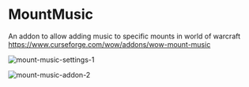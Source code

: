 # MountMusic
An addon to allow adding music to specific mounts in world of warcraft
https://www.curseforge.com/wow/addons/wow-mount-music

![mount-music-settings-1](https://github.com/kpierc11/Wow-Mount-Music-Addon/assets/35708070/df0fb9c4-1f71-4999-9677-d21f12e8241d)

![mount-music-addon-2](https://github.com/kpierc11/Wow-Mount-Music-Addon/assets/35708070/e2e91d44-3d92-4627-bed9-b068582b1b14)
